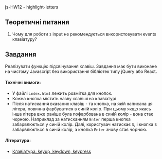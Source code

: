 
js-HW12 - highlight-letters

## Теоретичні питання

1. Чому для роботи з input не рекомендується використовувати events клавіатуру?

## Завдання

Реалізувати функцію підсвічування клавіш. Завдання має бути виконане на чистому Javascript без використання бібліотек типу jQuery або React.

#### Технічні вимоги:
- У файлі `index.html` лежить розмітка для кнопок.
- Кожна кнопка містить назву клавіші на клавіатурі
- Після натискання вказаних клавіш - та кнопка, на якій написана ця літера, повинна фарбуватися в синій колір. При цьому якщо якась інша літера вже раніше була пофарбована в синій колір - вона стає чорною. Наприклад за натисканням `Enter` перша кнопка забарвлюється у синій колір. Далі, користувач натискає `S`, і кнопка `S` забарвлюється в синій колір, а кнопка `Enter` знову стає чорною. 

#### Література:
-  [Клавіатура: keyup, keydown, keypress](https://learn.javascript.ru/keyboard-events )
